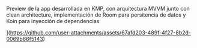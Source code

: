 Preview de la app desarrollada en KMP, con arquitectura MVVM junto con clean architecture, implementación de Room para persitencia de datos y Koin para inyección de dependencias 

](https://github.com/user-attachments/assets/67afd203-489f-4f27-8b2d-0069b66f5143)
